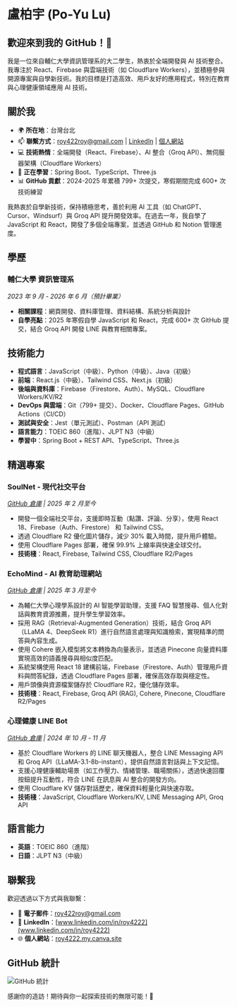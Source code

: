 # 盧柏宇 (Po-Yu Lu)

## 歡迎來到我的 GitHub！👋

我是一位來自輔仁大學資訊管理系的大二學生，熱衷於全端開發與 AI 技術整合。我專注於 React、Firebase 與雲端技術（如 Cloudflare Workers），並積極參與開源專案與自學新技術。我的目標是打造高效、用戶友好的應用程式，特別在教育與心理健康領域應用 AI 技術。

## 關於我

- 🌍 **所在地**：台灣台北
- 📫 **聯繫方式**：[roy422roy@gmail.com](mailto:roy422roy@gmail.com) | [LinkedIn](www.linkedin.com/in/roy4222) | [個人網站](https://roy4222.my.canva.site)
- 💻 **技術熱情**：全端開發（React、Firebase）、AI 整合（Groq API）、無伺服器架構（Cloudflare Workers）
- 🌱 **正在學習**：Spring Boot、TypeScript、Three.js
- 📊 **GitHub 貢獻**：2024-2025 年累積 799+ 次提交，寒假期間完成 600+ 次技術練習

我熱衷於自學新技術，保持積極思考，善於利用 AI 工具（如 ChatGPT、Cursor、Windsurf）與 Groq API 提升開發效率。在過去一年，我自學了 JavaScript 和 React，開發了多個全端專案，並透過 GitHub 和 Notion 管理進度。

## 學歷

### 輔仁大學 資訊管理系
*2023 年 9 月 - 2026 年 6 月（預計畢業）*  

- **相關課程**：網頁開發、資料庫管理、資料結構、系統分析與設計
- **自學亮點**：2025 年寒假自學 JavaScript 和 React，完成 600+ 次 GitHub 提交，結合 Groq API 開發 LINE 與教育相關專案。

## 技術能力

- **程式語言**：JavaScript（中級）、Python（中級）、Java（初級）
- **前端**：React.js（中級）、Tailwind CSS、Next.js（初級）
- **後端與資料庫**：Firebase（Firestore、Auth）、MySQL、Cloudflare Workers/KV/R2
- **DevOps 與雲端**：Git（799+ 提交）、Docker、Cloudflare Pages、GitHub Actions（CI/CD）
- **測試與安全**：Jest（單元測試）、Postman（API 測試）
- **語言能力**：TOEIC 860（進階）、JLPT N3（中級）
- **學習中**：Spring Boot + REST API、TypeScript、Three.js

## 精選專案

### SoulNet - 現代社交平台
*[GitHub 倉庫](https://github.com/roy4222/SoulNet) | 2025 年 2 月至今*  

- 開發一個全端社交平台，支援即時互動（點讚、評論、分享），使用 React 18、Firebase（Auth、Firestore） 和 Tailwind CSS。
- 透過 Cloudflare R2 優化圖片儲存，減少 30% 載入時間，提升用戶體驗。
- 使用 Cloudflare Pages 部署，確保 99.9% 上線率與快速全球交付。
- **技術棧**：React, Firebase, Tailwind CSS, Cloudflare R2/Pages

### EchoMind - AI 教育助理網站
*[GitHub 倉庫](https://github.com/roy4222/echomind3.0) | 2025 年 3 月至今*  

- 為輔仁大學心理學系設計的 AI 智能學習助理，支援 FAQ 智慧搜尋、個人化對話與教育資源推薦，提升學生學習效率。
- 採用 RAG（Retrieval-Augmented Generation）技術，結合 Groq API（LLaMA 4、DeepSeek R1）進行自然語言處理與知識檢索，實現精準的問答與內容生成。
- 使用 Cohere 嵌入模型將文本轉換為向量表示，並透過 Pinecone 向量資料庫實現高效的語義搜尋與相似度匹配。
- 系統架構使用 React 18 建構前端，Firebase（Firestore、Auth）管理用戶資料與問答紀錄，透過 Cloudflare Pages 部署，確保高效存取與穩定性。
- 用戶頭像與資源檔案儲存於 Cloudflare R2，優化儲存效率。
- **技術棧**：React, Firebase, Groq API (RAG), Cohere, Pinecone, Cloudflare R2/Pages

### 心理健康 LINE Bot
*[GitHub 倉庫](https://github.com/roy4222/line-bot_1.0) | 2024 年 10 月 - 11 月*  

- 基於 Cloudflare Workers 的 LINE 聊天機器人，整合 LINE Messaging API 和 Groq API（LLaMA-3.1-8b-instant），提供自然語言對話與上下文記憶。
- 支援心理健康輔助場景（如工作壓力、情緒管理、職場關係），透過快速回覆按鈕提升互動性，符合 LINE 在訊息與 AI 整合的開發方向。
- 使用 Cloudflare KV 儲存對話歷史，確保資料輕量化與快速存取。
- **技術棧**：JavaScript, Cloudflare Workers/KV, LINE Messaging API, Groq API

## 語言能力

- **英語**：TOEIC 860（進階）
- **日語**：JLPT N3（中級）

## 聯繫我

歡迎透過以下方式與我聯繫：  

- 📧 **電子郵件**：[roy422roy@gmail.com](mailto:roy422roy@gmail.com)  
- 🔗 **LinkedIn**：[www.linkedin.com/in/roy4222](www.linkedin.com/in/roy4222)  
- 🌐 **個人網站**：[roy4222.my.canva.site](https://roy4222.my.canva.site)

## GitHub 統計

![GitHub 統計](https://github-readme-stats.vercel.app/api?username=roy4222&show_icons=true&theme=radical)

感謝你的造訪！期待與你一起探索技術的無限可能！🚀
